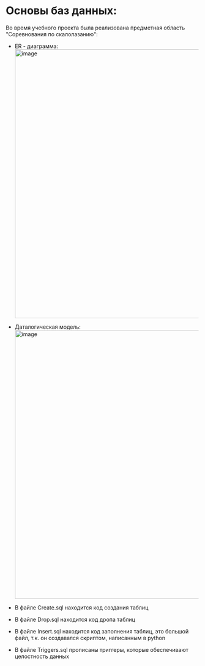 # Основы баз данных:
Во время учебного проекта былa реализована предметная область "Соревнования по скалолазанию":

* ER - диаграмма: <br> <img src="https://user-images.githubusercontent.com/120932005/229721517-34242703-424b-474d-a142-b06c96487088.png" alt="image" width="700"/>
* Даталогическая модель: <br> <img src="https://user-images.githubusercontent.com/120932005/229722866-5fe0a0ee-4b5d-4d94-a422-f588197e0d10.png" alt="image" width="700"/>

* В файле Create.sql находится код создания таблиц
* В файле Drop.sql находится код дропа таблиц
* В файле Insert.sql находится код заполнения таблиц, это большой файл, т.к. он создавался скриптом, написанным в python
* В файле Triggers.sql прописаны триггеры, которые обеспечивают целостность данных
